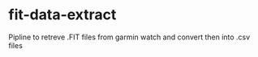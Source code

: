 # fit-data-extract
Pipline to retreve .FIT files from garmin watch and convert then into .csv files
